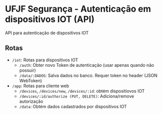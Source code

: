 # UFJF Segurança - Autenticação em dispositivos IOT (API)

API para autenticação de dispositivos IOT

## Rotas

- `/iot`: Rotas para dispositivos IOT
  - `/auth`: Obter novo Token de autenticação (usar apenas quando não possuir)
  - `/data/:DADOS`: Salva dados no banco. Requer token no header (JSON WebToken)
- `/app`: Rotas para cliente web
  - `/devices`, `/devices/new`, `/devices/:id`: obtém dispositiovos IOT
  - `/devices/:id/authorize (PUT, DELETE)`: Adiciona/remove autorização
  - `/data`: Obtém dados cadastrados por dispositivos IOT  
